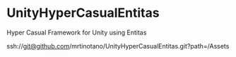 # UnityHyperCasualEntitas
Hyper Casual Framework for Unity using Entitas

ssh://git@github.com/mrtinotano/UnityHyperCasualEntitas.git?path=/Assets
